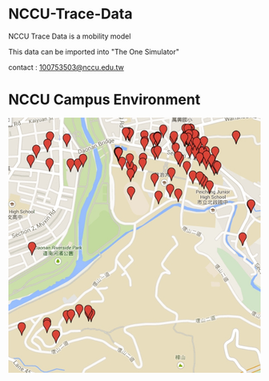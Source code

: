 # NCCU-Trace-Data
NCCU Trace Data is a mobility model


This data can be imported into "The One Simulator"

contact : 100753503@nccu.edu.tw


# NCCU Campus Environment
![image](https://github.com/NCCU-MCLAB/NCCU-Trace-Data/blob/master/Figure%201%20NCCU%20campus%20environment.jpg)
